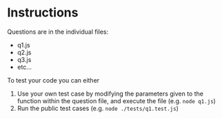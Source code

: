 # Instructions

Questions are in the individual files:
- q1.js
- q2.js
- q3.js
- etc...

To test your code you can either
1. Use your own test case by modifying the parameters given to the function within the question file, and execute the file (e.g. `node q1.js`)
2. Run the public test cases (e.g. `node ./tests/q1.test.js`)


